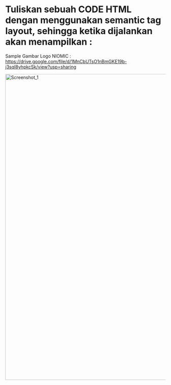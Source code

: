 # Tuliskan sebuah CODE HTML dengan menggunakan semantic tag layout, sehingga ketika dijalankan akan menampilkan :

Sample Gambar Logo NIOMIC : https://drive.google.com/file/d/1MnCbUTsO1nBmGKE19b-j3sqI8yhpkcSk/view?usp=sharing

<img width="960" alt="Screenshot_1" src="https://lh6.googleusercontent.com/4VjZEu5NB4_AATqVzuvNLH_D05ucrl07YTxLGGGIS8nUn81w96KaxJTrtTwGkRDEb3Y8PQCTpGGgA0EazaRRHKgWQBuM8oUMuwPYFGQcSEGdMLZTLZVDaEcFUzfFNGT-G_lyy__70l_48xuH1BgJwyp8Cl3S-1UaRcuDotu0lSQ_J-ZkTE_WXQ"></img>
